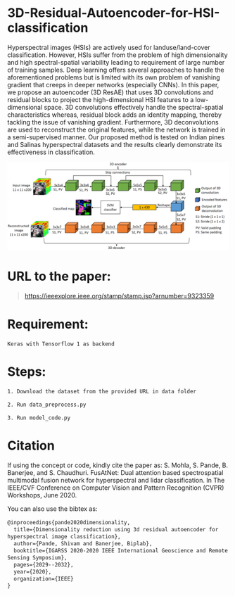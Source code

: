# 3D-Residual-Autoencoder-for-HSI-classification

Hyperspectral images (HSIs) are actively used for landuse/land-cover classification. However, HSIs suffer from the problem of high dimensionality and high spectral-spatial variability leading to requirement of large number of training samples. Deep learning offers several approaches to handle the aforementioned problems but is limited with its own problem of vanishing gradient that creeps in deeper networks (especially CNNs). In this paper, we propose an autoencoder (3D ResAE) that uses 3D convolutions and residual blocks to project the high-dimensional HSI features to a low- dimensional space. 3D convolutions effectively handle the spectral-spatial characteristics whereas, residual block adds an identity mapping, thereby tackling the issue of vanishing gradient. Furthermore, 3D deconvolutions are used to reconstruct the original features, while the network is trained in a semi-supervised manner. Our proposed method is tested on Indian pines and Salinas hyperspectral datasets and the results clearly demonstrate its effectiveness in classification.

![alt text](images/3DAE.png)

# URL to the paper: 
>https://ieeexplore.ieee.org/stamp/stamp.jsp?arnumber=9323359

# Requirement:

```
Keras with Tensorflow 1 as backend
```
# Steps:

```
1. Download the dataset from the provided URL in data folder
```
```
2. Run data_preprocess.py
```
```
3. Run model_code.py
```
# Citation
If using the concept or code, kindly cite the paper as: S. Mohla, S. Pande, B. Banerjee, and S. Chaudhuri. FusAtNet: Dual attention based spectrospatial multimodal fusion  network for hyperspectral and lidar classification. In The IEEE/CVF Conference on Computer Vision and Pattern Recognition (CVPR) Workshops, June 2020.

You can also use the bibtex as:
```
@inproceedings{pande2020dimensionality,
  title={Dimensionality reduction using 3d residual autoencoder for hyperspectral image classification},
  author={Pande, Shivam and Banerjee, Biplab},
  booktitle={IGARSS 2020-2020 IEEE International Geoscience and Remote Sensing Symposium},
  pages={2029--2032},
  year={2020},
  organization={IEEE}
}
```
